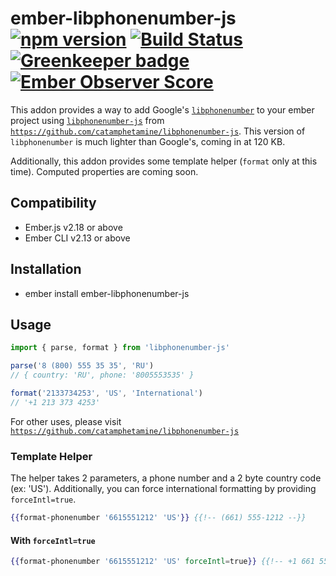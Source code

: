 # ember-libphonenumber-js [![npm version](https://badge.fury.io/js/ember-libphonenumber-js.svg)](https://badge.fury.io/js/ember-libphonenumber-js) [![Build Status](https://travis-ci.org/tylerturdenpants/ember-libphonenumber-js.svg?branch=master)](https://travis-ci.org/tylerturdenpants/ember-libphonenumber-js) [![Greenkeeper badge](https://badges.greenkeeper.io/tylerturdenpants/ember-libphonenumber-js.svg)](https://greenkeeper.io/) [![Ember Observer Score](http://emberobserver.com/badges/ember-libphonenumber-js.svg)](http://emberobserver.com/addons/ember-libphonenumber-js)
This addon provides a way to add Google's [`libphonenumber`](https://github.com/googlei18n/libphonenumber) to your ember project using [`libphonenumber-js`](https://github.com/catamphetamine/libphonenumber-js) from  [`https://github.com/catamphetamine/libphonenumber-js`](https://github.com/catamphetamine/libphonenumber-js).  This version of `libphonenumber` is much lighter than Google's, coming in at 120 KB.

Additionally, this addon provides some template helper (`format` only at this time).  Computed properties are coming soon.


Compatibility
------------------------------------------------------------------------------

* Ember.js v2.18 or above
* Ember CLI v2.13 or above


Installation
------------------------------------------------------------------------------

* ember install ember-libphonenumber-js

## Usage

```js
import { parse, format } from 'libphonenumber-js'

parse('8 (800) 555 35 35', 'RU')
// { country: 'RU', phone: '8005553535' }

format('2133734253', 'US', 'International')
// '+1 213 373 4253'

```

For other uses, please visit [`https://github.com/catamphetamine/libphonenumber-js`](https://github.com/catamphetamine/libphonenumber-js)

### Template Helper
The helper takes 2 parameters, a phone number and a 2 byte country code (ex: 'US'). Additionally, you can force international formatting by providing `forceIntl=true`.
```hbs
{{format-phonenumber '6615551212' 'US'}} {{!-- (661) 555-1212 --}}
```
#### With `forceIntl=true`
```hbs
{{format-phonenumber '6615551212' 'US' forceIntl=true}} {{!-- +1 661 555 1212 --}}
```
